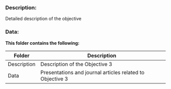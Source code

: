 ### Description:
Detailed description of the objective


### Data:

**This folder contains the following:**

Folder |  Description
--- | ---
Description | Description of the Objective 3
Data | Presentations and journal articles related to Objective 3
